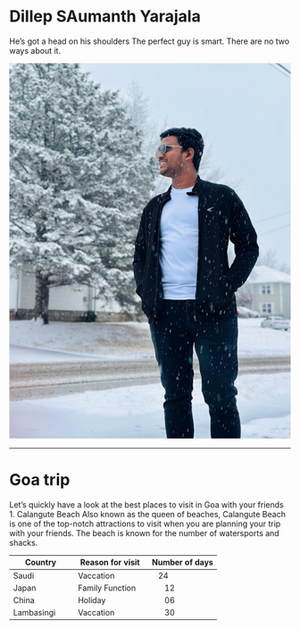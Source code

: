 # Dillep SAumanth Yarajala
He’s got a head on his shoulders The perfect guy is smart. There are no two ways about it.

![My Photo](/Sumanth.jpg)

---
# Goa trip
Let’s quickly have a look at the best places to visit in Goa with your friends 1. Calangute Beach Also known as the queen of beaches, Calangute Beach is one of the top-notch attractions to visit when you are planning your trip with your friends. The beach is known for the number of watersports and shacks.

|**Country**      |    **Reason for visit**     |    **Number of days** |
|-----------------|-----------------------------|-----------------------|
| Saudi           |  Vaccation                  |       24              |
| Japan           |  Family Function            |       12              |
| China           |  Holiday                    |       06              |   
| Lambasingi      |  Vaccation                  |       30              |